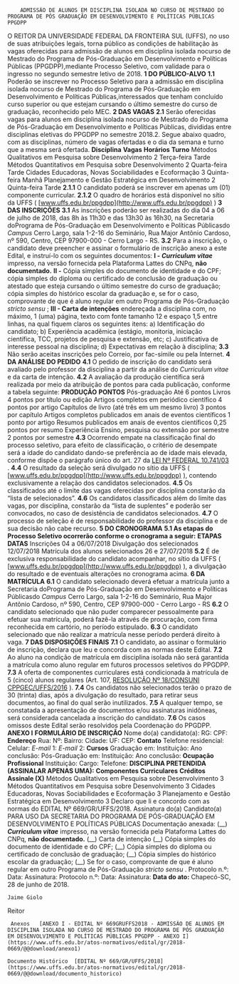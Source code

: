         ADMISSÃO DE ALUNOS EM DISCIPLINA ISOLADA NO CURSO DE MESTRADO DO PROGRAMA DE PÓS GRADUAÇÃO EM DESENVOLVIMENTO E POLÍTICAS PÚBLICAS PPGDPP  

 O REITOR DA UNIVERSIDADE FEDERAL DA FRONTEIRA SUL (UFFS), no uso de suas atribuições legais, torna público as condições de habilitação às vagas oferecidas para admissão de alunos em disciplina isolada nocurso de Mestrado do Programa de Pós-Graduação em Desenvolvimento e Políticas Públicas (PPGDPP),mediante Processo Seletivo, com validade para o ingresso no segundo semestre letivo de 2018.      **1 DO PÚBLICO-ALVO**    **1.1** Poderão se inscrever no Processo Seletivo para a admissão em disciplina isolada nocurso de Mestrado do Programa de Pós-Graduação em Desenvolvimento e Políticas Públicas,interessados que tenham concluído curso superior ou que estejam cursando o último semestre do curso de graduação, reconhecido pelo MEC.      **2 DAS VAGAS**    **2.1** Serão oferecidas vagas para alunos em disciplina isolada nocurso de Mestrado do Programa de Pós-Graduação em Desenvolvimento e Políticas Públicas, divididas entre disciplinas eletivas do PPGDPP no semestre 2018.2. Segue abaixo quadro, com as disciplinas, número de vagas ofertadas e o dia da semana e turno que a mesma será ofertada.      **Disciplina**      **Vagas**      **Horários**      **Turno**       Métodos Qualitativos em Pesquisa sobre Desenvolvimento    2    Terça-feira    Tarde      Métodos Quantitativos em Pesquisa sobre Desenvolvimento    2    Quarta-feira    Tarde      Cidades Educadoras, Novas Sociabilidades e Ecoformação    3    Quinta-feira    Manhã      Planejamento e Gestão Estratégica em Desenvolvimento    2    Quinta-feira    Tarde      **2.1.1** O candidato poderá se inscrever em apenas um (01) componente curricular.    **2.1.2** O quadro de horários está disponível no sítio da UFFS ( [www.uffs.edu.br/ppgdpp](http://www.uffs.edu.br/ppgdpp)  )      **3 DAS INSCRIÇÕES**    **3.1** As inscrições poderão ser realizadas do dia 04 a 06 de julho de 2018, das 8h às 11h30 e das 13h30 às 16h30, na Secretaria doPrograma de Pós-Graduação em Desenvolvimento e Políticas Públicasdo *Campus* Cerro Largo, sala 1-2-16 do Seminário, Rua Major Antônio Cardoso, nº 590, Centro, CEP 97900-000 - Cerro Largo - RS.   **3.2** Para a inscrição, o candidato deve preencher e assinar o formulário de inscrição anexo a este Edital, e instruí-lo com os seguintes documentos:    **I - *Curriculum vitae*** impresso, na versão fornecida pela Plataforma Lattes do CNPq, **não documentado.**    **II -** Cópia simples do documento de identidade e do CPF; cópia simples do diploma ou certificado de conclusão de graduação ou atestado que esteja cursando o último semestre do curso de graduação; cópia simples do histórico escolar da graduação e, se for o caso, comprovante de que é aluno regular em outro Programa de Pós-Graduação *stricto sensu* ;    **III - Carta de intenções** endereçada a disciplina com, no máximo, 1 (uma) página, texto com fonte tamanho 12 e espaço 1,5 entre linhas, na qual fiquem claros os seguintes itens: a) Identificação do candidato; b) Experiência acadêmica (estágio, monitoria, iniciação científica, TCC, projetos de pesquisa e extensão, etc; c) Justificativa de interesse pessoal na disciplina; d) Expectativas em relação à disciplina;    **3.3** Não serão aceitas inscrições pelo Correio, por fac-símile ou pela Internet.      **4 DA ANÁLISE DO PEDIDO**    **4.1** O pedido de inscrição do candidato será avaliado pelo professor da disciplina a partir da análise do *Curriculum vitae* e da carta de intenção.    **4.2** A avaliação da produção científica será realizada por meio da atribuição de pontos para cada publicação, conforme a tabela seguinte:      **PRODUÇÃO**      **PONTOS**       Pós-graduação    Até 6 pontos      Livros    4 pontos por título ou edição      Artigos completos em periódico científico    4 pontos por artigo      Capítulos de livro (até três em um mesmo livro)    3 pontos por capítulo      Artigos completos publicados em anais de eventos científicos    1 ponto por artigo      Resumos publicados em anais de eventos científicos    0,25 pontos por resumo      Experiência Ensino, pesquisa ou extensão por semestre    2 pontos por semestre      **4.3** Ocorrendo empate na classificação final do processo seletivo, para efeito de classificação, o critério de desempate será a idade do candidato dando-se preferência ao de idade mais elevada, conforme dispõe o parágrafo único do art. 27 da [LEI Nº FEDERAL 10.741/03](http://www.planalto.gov.br/ccivil_03/leis/2003/l10.741.htm)  .    **4.4** O resultado da seleção será divulgado no sítio da UFFS ( [www.uffs.edu.br/ppgdpp](http://www.uffs.edu.br/ppgdpp)  ), contendo exclusivamente a relação dos candidatos selecionados.    **4.5** Os classificados até o limite das vagas oferecidas por disciplina constarão da “lista de selecionados”.    **4.6** Os candidatos classificados além do limite das vagas, por disciplina, constarão da “lista de suplentes” e poderão ser convocados, no caso de desistência de candidatos selecionados.    **4.7** O processo de seleção é de responsabilidade do professor da disciplina e de sua decisão não cabe recurso.      **5 DO CRONOGRAMA**     **5.1 As etapas do Processo Seletivo ocorrerão conforme o cronograma a seguir:**       **ETAPAS**      **DATAS**       Inscrições    04 a 06/07/2018      Divulgação dos selecionados    12/07/2018      Matrícula dos alunos selecionados    26 e 27/07/2018      **5.2** É de exclusiva responsabilidade do candidato acompanhar, no sítio da UFFS ( [www.uffs.edu.br/ppgdpp](http://www.uffs.edu.br/ppgdpp)  ), a divulgação do resultado e de eventuais alterações no cronograma acima.      **6 DA MATRÍCULA**    **6.1** O candidato selecionado deverá efetuar a matrícula junto a Secretaria doPrograma de Pós-Graduação em Desenvolvimento e Políticas Públicasdo *Campus* Cerro Largo, sala 1-2-16 do Seminário, Rua Major Antônio Cardoso, nº 590, Centro, CEP 97900-000 - Cerro Largo - RS    **6.2** O candidato selecionado que não puder comparecer pessoalmente para efetuar sua matrícula, poderá fazê-la através de procuração, com firma reconhecida em cartório, no período estipulado.    **6.3** O candidato selecionado que não realizar a matrícula nesse período perderá direito à vaga.      **7 DAS DISPOSIÇÕES FINAIS**    **7.1** O candidato, ao assinar o formulário de inscrição, declara que leu e concorda com as normas deste Edital.    **7.2** Ao aluno na condição de matrícula em disciplina isolada não será garantida a matrícula como aluno regular em futuros processos seletivos do PPGDPP.    **7.3** A oferta de componentes curriculares está condicionada à matrícula de 5 (cinco) alunos regulares (Art. 107, [RESOLUÇÃO Nº 18/CONSUNI CPPGEC/UFFS/2016](https://www.uffs.edu.br/atos-normativos/resolucao/consunicppgec/2016-0018)  ).    **7.4** Os candidatos não selecionados terão o prazo de 30 (trinta) dias, após a divulgação do resultado, para retirar seus documentos, ao final do qual serão inutilizados.    **7.5** A qualquer tempo, se constatada a apresentação de documentos e/ou assinaturas inidôneas, será considerada cancelada a inscrição do candidato.    **7.6** Os casos omissos deste Edital serão resolvidos pela Coordenação do PPGDPP.      **ANEXO I**       **FORMULÁRIO DE INSCRIÇÃO**        Nome do(a) candidato(a):      RG:    CPF:       **Endereço**       Rua:      Nº:    Bairro:    Cidade:      UF:    CEP:       **Contato**       Telefone residencial:    Celular:       *E-mail* 1:       *E-mail* 2:       **Cursos**       Graduação em:      Instituição:    Ano conclusão:      Pós-Graduação em:      Instituição:    Ano conclusão:       **Ocupação Profissional**       Instituição:      Cargo:      Telefone:                **DISCIPLINA PRETENDIDA (ASSINALAR APENAS UMA):**       **Componentes Curriculares**       **Créditos**      **Assinale (X)**        Métodos Qualitativos em Pesquisa sobre Desenvolvimento    3          Métodos Quantitativos em Pesquisa sobre Desenvolvimento    3          Cidades Educadoras, Novas Sociabilidades e Ecoformação    3          Planejamento e Gestão Estratégica em Desenvolvimento    3         Declaro que li e concordo com as normas do EDITAL Nº 669/GR/UFFS/2018.    Assinatura do(a) Candidato(a)  PARA USO DA SECRETARIA DO PROGRAMA DE PÓS-GRADUAÇÃO EM DESENVOLVIMENTO E POLÍTICAS PÚBLICAS  Documentação anexada:  (\_\_)  ***Curriculum vitae*** impresso, na versão fornecida pela Plataforma Lattes do CNPq, **não documentado.**   (\_\_) Carta de intenção  (\_\_) Cópia simples do documento de identidade e do CPF;  (\_\_) Cópia simples do diploma ou certificado de conclusão de graduação;  (\_\_) Cópia simples do histórico escolar da graduação;  (\_\_) Se for o caso, comprovante de que é aluno regular em outro Programa de Pós-Graduação *stricto sensu* .     Protocolo n.º:    Data:    Assinatura:          Protocolo n.º:    Data:    Assinatura:          **Data do ato:** Chapecó-SC, 28 de junho de 2018.   
 

    Jaime Giolo   
 Reitor 

     Anexos   [ANEXO I - EDITAL Nº 669GRUFFS2018 - ADMISSÃO DE ALUNOS EM DISCIPLINA ISOLADA NO CURSO DE MESTRADO DO PROGRAMA DE PÓS GRADUAÇÃO EM DESENVOLVIMENTO E POLÍTICAS PÚBLICAS PPGDPP - ANEXO I](https://www.uffs.edu.br/atos-normativos/edital/gr/2018-0669/@@download/anexo1)  

    Documento Histórico  [EDITAL Nº 669/GR/UFFS/2018](https://www.uffs.edu.br/atos-normativos/edital/gr/2018-0669/@@download/documento_historico)     
      